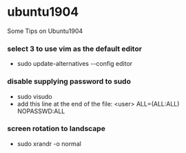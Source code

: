 # ubuntu1904
Some Tips on Ubuntu1904

### select 3 to use vim as the default editor
* sudo update-alternatives --config editor

### disable supplying password to sudo
* sudo visudo
* add this line at the end of the file: \<user\> ALL=(ALL:ALL) NOPASSWD:ALL

### screen rotation to landscape
* sudo xrandr -o normal
